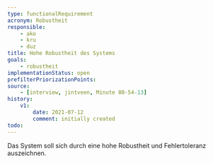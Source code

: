 ```yaml
---
type: functionalRequirement
acronym: Robustheit
responsible: 
    - ako
    - kru
    - duz
title: Hohe Robustheit des Systems
goals: 
    - robustheit
implementationStatus: open
prefilterPriorizationPoints:
source: 
    - [interview, jintveen, Minute 00-54-13]
history:
    v1:
        date: 2021-07-12
        comment: initially created
todo:
---
```


Das System soll sich durch eine hohe Robustheit und Fehlertoleranz auszeichnen.
